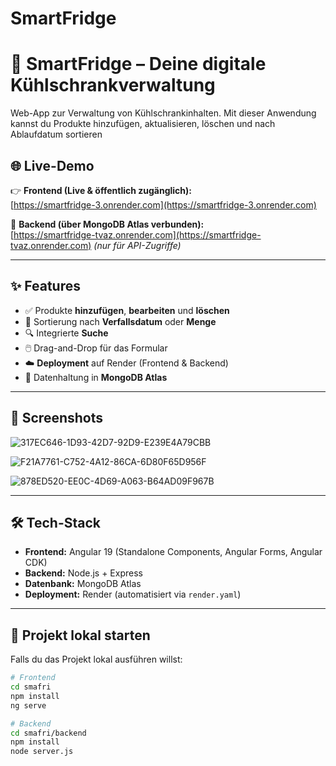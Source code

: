 # SmartFridge

# 🧊 SmartFridge – Deine digitale Kühlschrankverwaltung

 Web-App zur Verwaltung von Kühlschrankinhalten. Mit dieser Anwendung kannst du Produkte hinzufügen, aktualisieren, löschen und nach Ablaufdatum sortieren 

## 🌐 Live-Demo

👉 **Frontend (Live & öffentlich zugänglich):**  
[https://smartfridge-3.onrender.com](https://smartfridge-3.onrender.com)

📡 **Backend (über MongoDB Atlas verbunden):**  
[https://smartfridge-tvaz.onrender.com](https://smartfridge-tvaz.onrender.com) *(nur für API-Zugriffe)*

---

## ✨ Features

- ✅ Produkte **hinzufügen**, **bearbeiten** und **löschen**
- 📆 Sortierung nach **Verfallsdatum** oder **Menge**
- 🔍 Integrierte **Suche**
- 🖱️ Drag-and-Drop für das Formular
- ☁️ **Deployment** auf Render (Frontend & Backend)
- 🌿 Datenhaltung in **MongoDB Atlas**

---

## 📸 Screenshots

![317EC646-1D93-42D7-92D9-E239E4A79CBB](https://github.com/user-attachments/assets/76fa1f42-4f6c-447c-b7ae-f1121859f0cc)

![F21A7761-C752-4A12-86CA-6D80F65D956F](https://github.com/user-attachments/assets/a79a735a-bc1e-449c-8bdd-edfa136ec3e8)

![878ED520-EE0C-4D69-A063-B64AD09F967B](https://github.com/user-attachments/assets/f9ca09ad-0db2-4ad9-b473-f2f7c25c5fbf)

---

## 🛠️ Tech-Stack

- **Frontend:** Angular 19 (Standalone Components, Angular Forms, Angular CDK)
- **Backend:** Node.js + Express
- **Datenbank:** MongoDB Atlas
- **Deployment:** Render (automatisiert via `render.yaml`)

---

## 🚀 Projekt lokal starten

Falls du das Projekt lokal ausführen willst:

```bash
# Frontend
cd smafri
npm install
ng serve

# Backend
cd smafri/backend
npm install
node server.js
